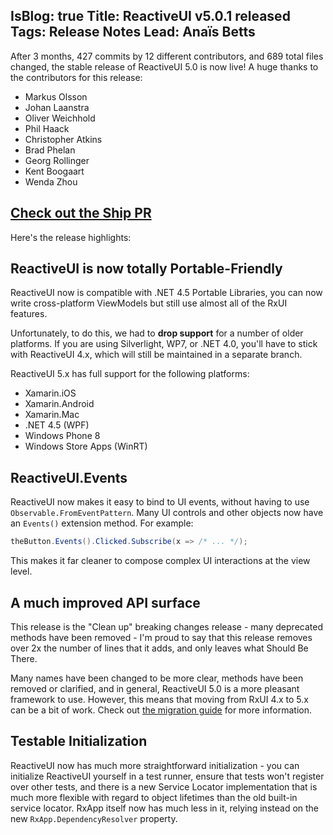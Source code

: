 IsBlog: true
Title: ReactiveUI v5.0.1 released
Tags: Release Notes
Lead: Anaïs Betts
---

After 3 months, 427 commits by 12 different contributors, and 689 total files changed, the stable release of ReactiveUI 5.0 is now live! A huge thanks to the contributors for this release:
- Markus Olsson
- Johan Laanstra
- Oliver Weichhold
- Phil Haack
- Christopher Atkins
- Brad Phelan
- Georg Rollinger
- Kent Boogaart
- Wenda Zhou

## [Check out the Ship PR](https://github.com/reactiveui/ReactiveUI/pull/219)

Here's the release highlights:

## ReactiveUI is now totally Portable-Friendly

ReactiveUI now is compatible with .NET 4.5 Portable Libraries, you can now write cross-platform ViewModels but still use almost all of the RxUI features. 

Unfortunately, to do this, we had to **drop support** for a number of older platforms. If you are using Silverlight, WP7, or .NET 4.0, you'll have to stick with ReactiveUI 4.x, which will still be maintained in a separate branch. 

ReactiveUI 5.x has full support for the following platforms:
- Xamarin.iOS
- Xamarin.Android
- Xamarin.Mac
- .NET 4.5 (WPF)
- Windows Phone 8
- Windows Store Apps (WinRT)

## ReactiveUI.Events

ReactiveUI now makes it easy to bind to UI events, without having to use `Observable.FromEventPattern`. Many UI controls and other objects now have an `Events()` extension method. For example:

``` cs
theButton.Events().Clicked.Subscribe(x => /* ... */);
```

This makes it far cleaner to compose complex UI interactions at the view level.

## A much improved API surface

This release is the "Clean up" breaking changes release - many deprecated methods have been removed - I'm proud to say that this release removes over 2x the number of lines that it adds, and only leaves what Should Be There. 

Many names have been changed to be more clear, methods have been removed or clarified, and in general, ReactiveUI 5.0 is a more pleasant framework to use. However, this means that moving from RxUI 4.x to 5.x can be a bit of work. Check out [the migration guide](https://github.com/reactiveui/ReactiveUI/blob/main/docs/migrating-from-rxui4.md) for more information. 

## Testable Initialization

ReactiveUI now has much more straightforward initialization - you can initialize ReactiveUI yourself in a test runner, ensure that tests won't register over other tests, and there is a new Service Locator implementation that is much more flexible with regard to object lifetimes than the old built-in service locator. RxApp itself now has much less in it, relying instead on the new `RxApp.DependencyResolver` property. 
